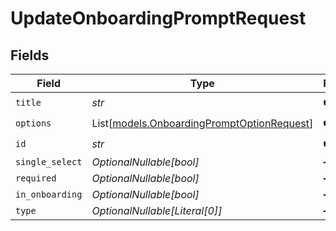 # UpdateOnboardingPromptRequest


## Fields

| Field                                                                                    | Type                                                                                     | Required                                                                                 | Description                                                                              |
| ---------------------------------------------------------------------------------------- | ---------------------------------------------------------------------------------------- | ---------------------------------------------------------------------------------------- | ---------------------------------------------------------------------------------------- |
| `title`                                                                                  | *str*                                                                                    | :heavy_check_mark:                                                                       | N/A                                                                                      |
| `options`                                                                                | List[[models.OnboardingPromptOptionRequest](../models/onboardingpromptoptionrequest.md)] | :heavy_check_mark:                                                                       | N/A                                                                                      |
| `id`                                                                                     | *str*                                                                                    | :heavy_check_mark:                                                                       | N/A                                                                                      |
| `single_select`                                                                          | *OptionalNullable[bool]*                                                                 | :heavy_minus_sign:                                                                       | N/A                                                                                      |
| `required`                                                                               | *OptionalNullable[bool]*                                                                 | :heavy_minus_sign:                                                                       | N/A                                                                                      |
| `in_onboarding`                                                                          | *OptionalNullable[bool]*                                                                 | :heavy_minus_sign:                                                                       | N/A                                                                                      |
| `type`                                                                                   | *OptionalNullable[Literal[0]]*                                                           | :heavy_minus_sign:                                                                       | N/A                                                                                      |